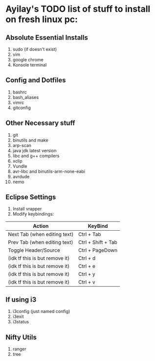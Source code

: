 # Ayilay's TODO list of stuff to install on fresh linux pc:

## Absolute Essential Installs

1. sudo (if doesn't exist)
2. vim
3. google chrome
4. Konsole terminal

## Config and Dotfiles

1. bashrc
2. bash_aliases
3. vimrc
4. gitconfig

## Other Necessary stuff

1.  git
2.  binutils and make
3.  arp-scan
4.  java jdk latest version
5.  libc and g++ compilers
6.  xclip
7.  Vundle
8.  avr-libc and binutils-arm-none-eabi
9.  avrdude
10. nemo

## Eclipse Settings

1. Install vrapper
2. Modify keybindings:

  | Action	| KeyBind |
  --- | ---
  Next Tab (when editing text) | Ctrl + Tab
  Prev Tab (when editing text) | Ctrl + Shift + Tab
  Toggle Header/Source | Ctrl + PageDown
  (idk tf this is but remove it) | Ctrl + d
  (idk tf this is but remove it) | Ctrl + e
  (idk tf this is but remove it) | Ctrl + y
  (idk tf this is but remove it) | Ctrl + v


## If using i3

1. i3config (just named config)
2. i3exit
3. i3status


## Nifty Utils

1. ranger
2. tree
